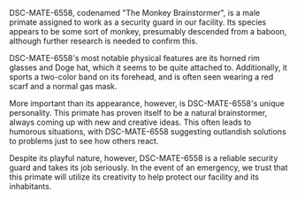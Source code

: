 DSC-MATE-6558, codenamed "The Monkey Brainstormer", is a male primate assigned to work as a security guard in our facility. Its species appears to be some sort of monkey, presumably descended from a baboon, although further research is needed to confirm this.

DSC-MATE-6558's most notable physical features are its horned rim glasses and Doge hat, which it seems to be quite attached to. Additionally, it sports a two-color band on its forehead, and is often seen wearing a red scarf and a normal gas mask.

More important than its appearance, however, is DSC-MATE-6558's unique personality. This primate has proven itself to be a natural brainstormer, always coming up with new and creative ideas. This often leads to humorous situations, with DSC-MATE-6558 suggesting outlandish solutions to problems just to see how others react.

Despite its playful nature, however, DSC-MATE-6558 is a reliable security guard and takes its job seriously. In the event of an emergency, we trust that this primate will utilize its creativity to help protect our facility and its inhabitants.